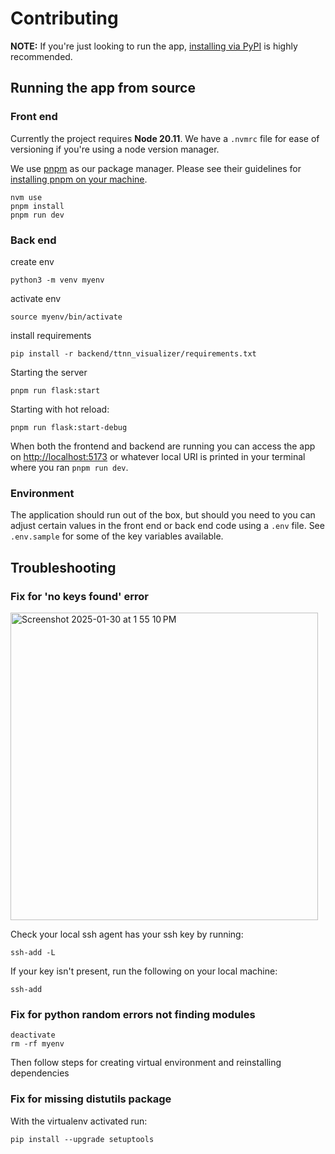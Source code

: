 # Contributing

**NOTE:** If you're just looking to run the app, [installing via PyPI](https://github.com/tenstorrent/ttnn-visualizer/blob/dev/docs/getting-started.md#installing-from-pypi) is highly recommended.

## Running the app from source

### Front end

Currently the project requires **Node 20.11**. We have a `.nvmrc` file for ease of versioning if you're using a node version manager.

We use [pnpm](https://pnpm.io/) as our package manager. Please see their guidelines for [installing pnpm on your machine](https://pnpm.io/installation).

```shell
nvm use
pnpm install
pnpm run dev
```

### Back end

create env

```shell
python3 -m venv myenv
```

activate env

```shell
source myenv/bin/activate
```

install requirements

```shell
pip install -r backend/ttnn_visualizer/requirements.txt
```

Starting the server

```shell
pnpm run flask:start
```

Starting with hot reload:

``` shell
pnpm run flask:start-debug
```

When both the frontend and backend are running you can access the app on [http://localhost:5173](http://localhost:5173) or whatever local URI is printed in your terminal where you ran `pnpm run dev`.

### Environment

The application should run out of the box, but should you need to you can adjust certain values in the front end or back end code using a `.env` file. See `.env.sample` for some of the key variables available.

## Troubleshooting

### Fix for 'no keys found' error

<img width="492" alt="Screenshot 2025-01-30 at 1 55 10 PM" src="https://github.com/user-attachments/assets/3f7f9983-f92d-4900-9321-9d46c6355c36" />

Check your local ssh agent has your ssh key by running:

```shell
ssh-add -L
```

If your key isn't present, run the following on your local machine:

```shell
ssh-add
```

### Fix for python random errors not finding modules

```shell
deactivate
rm -rf myenv
```

Then follow steps for creating virtual environment and reinstalling dependencies

### Fix for missing distutils package

With the virtualenv activated run:

```shell
pip install --upgrade setuptools
```
